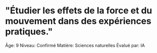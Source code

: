 # "Étudier les effets de la force et du mouvement dans des expériences pratiques."

Âge: 9
Niveau: Confirmé
Matière: Sciences naturelles
Évalué par: IA